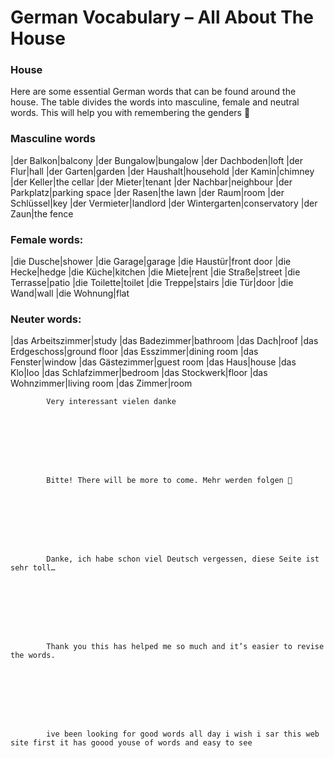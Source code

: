 # German Vocabulary – All About The House



### House

Here are some essential German words that can be found around the house. The table divides the words into masculine, female and neutral words. This will help you with remembering the genders 🙂

### Masculine words
|der Balkon|balcony
|der Bungalow|bungalow
|der Dachboden|loft
|der Flur|hall
|der Garten|garden
|der Haushalt|household
|der Kamin|chimney
|der Keller|the cellar
|der Mieter|tenant
|der Nachbar|neighbour
|der Parkplatz|parking space
|der Rasen|the lawn
|der Raum|room
|der Schlüssel|key
|der Vermieter|landlord
|der Wintergarten|conservatory
|der Zaun|the fence

### Female words:
|die Dusche|shower
|die Garage|garage
|die Haustür|front door
|die Hecke|hedge
|die Küche|kitchen
|die Miete|rent
|die Straße|street
|die Terrasse|patio
|die Toilette|toilet
|die Treppe|stairs
|die Tür|door
|die Wand|wall
|die Wohnung|flat

### Neuter words:
|das Arbeitszimmer|study
|das Badezimmer|bathroom
|das Dach|roof
|das Erdgeschoss|ground floor
|das Esszimmer|dining room
|das Fenster|window
|das Gästezimmer|guest room
|das Haus|house
|das Klo|loo
|das Schlafzimmer|bedroom
|das Stockwerk|floor
|das Wohnzimmer|living room
|das Zimmer|room

                    


        
        
            Very interessant vielen danke

        

    


        
        
            Bitte! There will be more to come. Mehr werden folgen 🙂

        

    


        
        
            Danke, ich habe schon viel Deutsch vergessen, diese Seite ist sehr toll…

        

    


        
        
            Thank you this has helped me so much and it’s easier to revise the words.

        

    


        
        
            ive been looking for good words all day i wish i sar this web site first it has goood youse of words and easy to see

        

    

